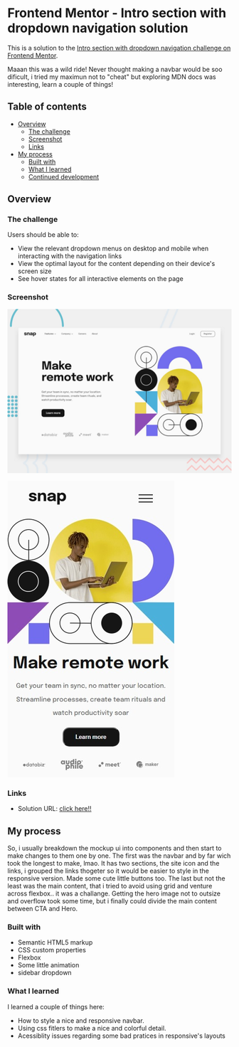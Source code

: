 # Frontend Mentor - Intro section with dropdown navigation solution

This is a solution to the [Intro section with dropdown navigation challenge on Frontend Mentor](https://www.frontendmentor.io/challenges/intro-section-with-dropdown-navigation-ryaPetHE5).

Maaan this was a wild ride! Never thought making a navbar would be soo dificult, i tried my maximun not to "cheat"
but exploring MDN docs was interesting, learn a couple of things!

## Table of contents

- [Overview](#overview)
  - [The challenge](#the-challenge)
  - [Screenshot](#screenshot)
  - [Links](#links)
- [My process](#my-process)
  - [Built with](#built-with)
  - [What I learned](#what-i-learned)
  - [Continued development](#continued-development)

## Overview

### The challenge

Users should be able to:

- View the relevant dropdown menus on desktop and mobile when interacting with the navigation links
- View the optimal layout for the content depending on their device's screen size
- See hover states for all interactive elements on the page

### Screenshot

<p align="center">

![Web](./design/desktop-preview.jpg)

![Mobile](./design/mobile.jpeg)

</p>

### Links

- Solution URL: [click here!!](https://lukiticas.github.io/dropdown-navegation/)

## My process

So, i usually breakdown the mockup ui into components and then start to make changes to them one by one.
The first was the navbar and by far wich took the longest to make, lmao. It has two sections, the site icon and the links, i grouped the links thogeter so it would be easier to style in the responsive version. Made some cute little buttons too.
The last but not the least was the main content, that i tried to avoid using grid and venture across flexbox.. it was a challange. Getting the hero image not to outsize and overflow took some time, but i finally could divide the main content between CTA and Hero.

### Built with

- Semantic HTML5 markup
- CSS custom properties
- Flexbox
- Some little animation
- sidebar dropdown

### What I learned

I learned a couple of things here:

- How to style a nice and responsive navbar.
- Using css fitlers to make a nice and colorful detail.
- Acessiblity issues regarding some bad pratices in responsive's layouts
